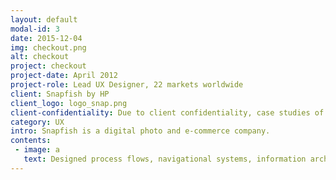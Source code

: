 ```yaml
---
layout: default
modal-id: 3
date: 2015-12-04
img: checkout.png
alt: checkout
project: checkout
project-date: April 2012
project-role: Lead UX Designer, 22 markets worldwide
client: Snapfish by HP
client_logo: logo_snap.png
client-confidentiality: Due to client confidentiality, case studies of these projects are only available on request.
category: UX
intro: Snapfish is a digital photo and e-commerce company.
contents:
 - image: a
   text: Designed process flows, navigational systems, information architectures, and detailed page specifications for financial applications and sales websites. Projects included a 'Relationship Rewards' web application, which served as a base to rewards enable all Bank of America products. As well as the re-design and re-brand of Bank of America’s three European acquisition websites.
---
```

